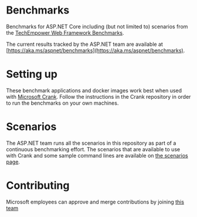 # Benchmarks
Benchmarks for ASP.NET Core including (but not limited to) scenarios from the [TechEmpower Web Framework Benchmarks](https://www.techempower.com/benchmarks/).

The current results tracked by the ASP.NET team are available at [https://aka.ms/aspnet/benchmarks](https://aka.ms/aspnet/benchmarks).

# Setting up

These benchmark applications and docker images work best when used with [Microsoft Crank](https://github.com/dotnet/crank). Follow the instructions in the Crank repository in order to run the benchmarks on your own machines.

# Scenarios

The ASP.NET team runs all the scenarios in this repository as part of a continuous benchmarking effort.
The scenarios that are available to use with Crank and some sample command lines are available on [the scenarios page](https://github.com/aspnet/Benchmarks/tree/main/scenarios).

# Contributing

Microsoft employees can approve and merge contributions by joining [this team](https://repos.opensource.microsoft.com/orgs/dotnet/teams/aspnet-team)
